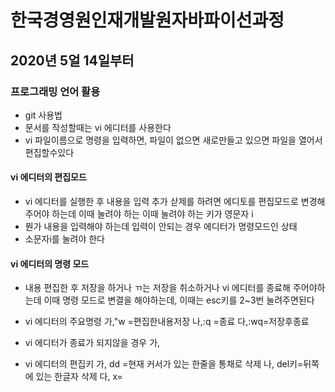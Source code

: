 # 한국경영원인재개발원자바파이선과정

## 2020년 5얼 14일부터

### 프로그래밍 언어 활용

* git 사용법
* 문서를 작성할때는 vi  에디터를 사용한다
* vi 파일이름으로 명령을 입력하면, 파일이 없으면 새로만들고 있으면 파일을 열어서 편집할수있다

#### vi 에디터의 편집모드
* vi 에디터를 실행한 후 내용을 입력 추가 삳제를 하려면 에디토를 편집모드로 변경해 주어야 하는데 이때 눌려야 하는 이때 눌려야 하는 키가 영문자 i
* 붠가 내용을 입력해야 하는데 입력이 안되는 경우 에디터가 명령모드인 상태
* 소문자i를 눌려야 한다

#### vi 에디터의 명령 모드
* 내용 편집한 후 저장을 하거나 ㄲ는 저장을 취소하거나 vi 에디터를 종료해 주어야하는데 이때 명령 모드로 변결을 해야하는데, 이때는 esc키를 2~3번 눌려주면된다

* vi 에디터의 주요명령
가,"w =편집한내용저장
나,:q =종료
다,:wq=저장후종료

* vi 에디터가 종료가 되지않을 경우
가,

* vi 에디터의 편집키
가, dd =현재 커서가 있는 한줄을 통채로 삭제
나, del키=뒤쪽에 있는 한글자 삭제
다, x=
